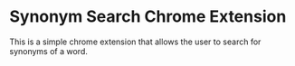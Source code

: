 # Synonym Search Chrome Extension
This is a simple chrome extension that allows the user to search for synonyms of a word.
